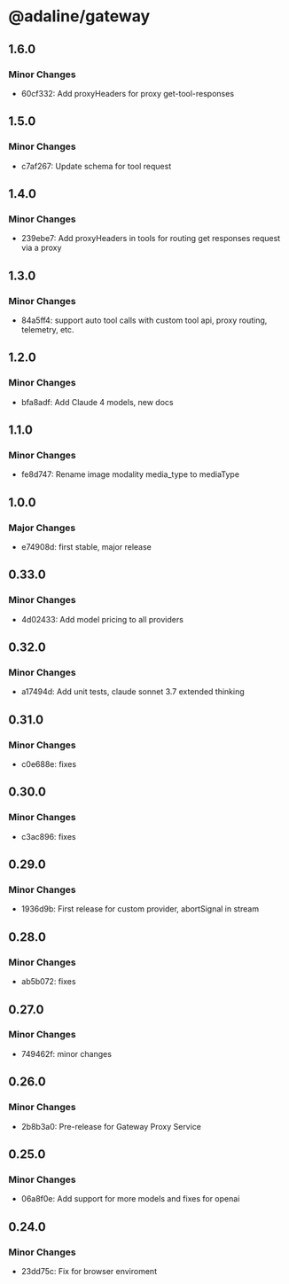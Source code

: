 # @adaline/gateway

## 1.6.0

### Minor Changes

- 60cf332: Add proxyHeaders for proxy get-tool-responses

## 1.5.0

### Minor Changes

- c7af267: Update schema for tool request

## 1.4.0

### Minor Changes

- 239ebe7: Add proxyHeaders in tools for routing get responses request via a proxy

## 1.3.0

### Minor Changes

- 84a5ff4: support auto tool calls with custom tool api, proxy routing, telemetry, etc.

## 1.2.0

### Minor Changes

- bfa8adf: Add Claude 4 models, new docs

## 1.1.0

### Minor Changes

- fe8d747: Rename image modality media_type to mediaType

## 1.0.0

### Major Changes

- e74908d: first stable, major release

## 0.33.0

### Minor Changes

- 4d02433: Add model pricing to all providers

## 0.32.0

### Minor Changes

- a17494d: Add unit tests, claude sonnet 3.7 extended thinking

## 0.31.0

### Minor Changes

- c0e688e: fixes

## 0.30.0

### Minor Changes

- c3ac896: fixes

## 0.29.0

### Minor Changes

- 1936d9b: First release for custom provider, abortSignal in stream

## 0.28.0

### Minor Changes

- ab5b072: fixes

## 0.27.0

### Minor Changes

- 749462f: minor changes

## 0.26.0

### Minor Changes

- 2b8b3a0: Pre-release for Gateway Proxy Service

## 0.25.0

### Minor Changes

- 06a8f0e: Add support for more models and fixes for openai

## 0.24.0

### Minor Changes

- 23dd75c: Fix for browser enviroment
